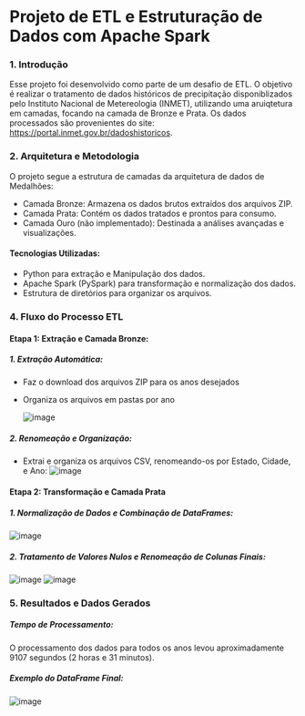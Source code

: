 # Projeto de ETL e Estruturação de Dados com Apache Spark
### 1. Introdução
Esse projeto foi desenvolvido como parte de um desafio de ETL. O objetivo é realizar o tratamento de dados históricos de precipitação disponiblizados pelo Instituto Nacional de Metereologia (INMET), utilizando uma aruiqtetura em camadas, focando na camada de Bronze e Prata.
Os dados processados são provenientes do site: https://portal.inmet.gov.br/dadoshistoricos.

### 2. Arquitetura e Metodologia
O projeto segue a estrutura de camadas da arquitetura de dados de Medalhões:
* Camada Bronze: Armazena os dados brutos extraídos dos arquivos ZIP.
* Camada Prata: Contém os dados tratados e prontos para consumo.
* Camada Ouro (não implementado): Destinada a análises avançadas e visualizações.

#### Tecnologias Utilizadas:
* Python para extração e Manipulação dos dados.
* Apache Spark (PySpark) para transformação e normalização dos dados.
* Estrutura de diretórios para organizar os arquivos.

### 4. Fluxo do Processo ETL
#### Etapa 1: Extração e Camada Bronze:
##### 1. Extração Automática:
* Faz o download dos arquivos ZIP para os anos desejados
* Organiza os arquivos em pastas por ano

  ![image](https://github.com/user-attachments/assets/19193739-f681-41f6-87dc-7d7955cffbb3)

##### 2. Renomeação e Organização:
* Extrai e organiza os arquivos CSV, renomeando-os por Estado, Cidade, e Ano:
  ![image](https://github.com/user-attachments/assets/f3d271fa-768b-47a0-b0c5-0db8ce55de60)

#### Etapa 2: Transformação e Camada Prata 
##### 1. Normalização de Dados e Combinação de DataFrames:
![image](https://github.com/user-attachments/assets/17f06c41-de08-4ea0-9724-735c4a652436)

##### 2. Tratamento de Valores Nulos e Renomeação de Colunas Finais:
![image](https://github.com/user-attachments/assets/131358f3-cbd6-4149-8970-17219f0af71b)
![image](https://github.com/user-attachments/assets/1b5ff051-1abd-43e6-81a2-5e1d53920dc8)

### 5. Resultados e Dados Gerados
##### Tempo de Processamento:
O processamento dos dados para todos os anos levou aproximadamente 9107 segundos (2 horas e 31 minutos).
##### Exemplo do DataFrame Final:
![image](https://github.com/user-attachments/assets/cac4f0bc-8161-4390-b398-810e50eaacba)


